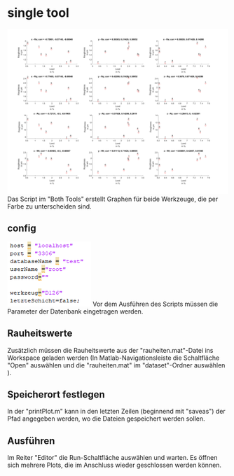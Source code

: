 # single tool
![Bild](../../Pictures/single_tool.png)
Das Script im "Both Tools" erstellt Graphen für beide Werkzeuge, die per Farbe zu unterscheiden sind.

## config
![Bild](../../Pictures/single_tool_config.png)
Vor dem Ausführen des Scripts müssen die Parameter der Datenbank eingetragen werden.

## Rauheitswerte
Zusätzlich müssen die Rauheitswerte aus der "rauheiten.mat"-Datei ins Workspace geladen werden (In Matlab-Navigationsleiste die Schaltfläche "Open" auswählen und die "rauheiten.mat" im "dataset"-Ordner auswählen ).

## Speicherort festlegen
In der "printPlot.m" kann in den letzten Zeilen (beginnend mit "saveas") der Pfad angegeben werden, wo die Dateien gespeichert werden sollen. 

## Ausführen
Im Reiter "Editor" die Run-Schaltfläche auswählen und warten. Es öffnen sich mehrere Plots, die im Anschluss wieder geschlossen werden können.